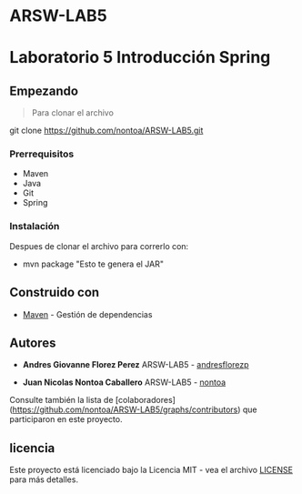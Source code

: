 # ARSW-LAB5
# Laboratorio 5 Introducción Spring


## Empezando

>Para clonar el archivo 

git clone https://github.com/nontoa/ARSW-LAB5.git
>
### Prerrequisitos
* Maven
* Java
* Git
* Spring


### Instalación

Despues de clonar el archivo para correrlo con:

* mvn package "Esto te genera el JAR"

## Construido con

* [Maven](https://maven.apache.org/) - Gestión de dependencias


## Autores

* **Andres Giovanne Florez Perez**  ARSW-LAB5 - [andresflorezp](https://github.com/andresflorezp)

* **Juan Nicolas Nontoa Caballero**  ARSW-LAB5 - [nontoa](https://github.com/nontoa)

Consulte también la lista de [colaboradores] (https://github.com/nontoa/ARSW-LAB5/graphs/contributors) que participaron en este proyecto.

## licencia

Este proyecto está licenciado bajo la Licencia MIT - vea el archivo [LICENSE](LICENSE) para más detalles.

